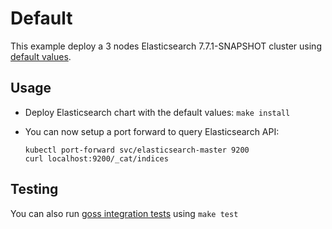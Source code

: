 # Default

This example deploy a 3 nodes Elasticsearch 7.7.1-SNAPSHOT cluster using
[default values][].


## Usage

* Deploy Elasticsearch chart with the default values: `make install`

* You can now setup a port forward to query Elasticsearch API:

  ```
  kubectl port-forward svc/elasticsearch-master 9200
  curl localhost:9200/_cat/indices
  ```


## Testing

You can also run [goss integration tests][] using `make test`


[goss integration tests]: https://github.com/elastic/helm-charts/tree/7.7/elasticsearch/examples/default/test/goss.yaml
[default values]: https://github.com/elastic/helm-charts/tree/7.7/elasticsearch/values.yaml
